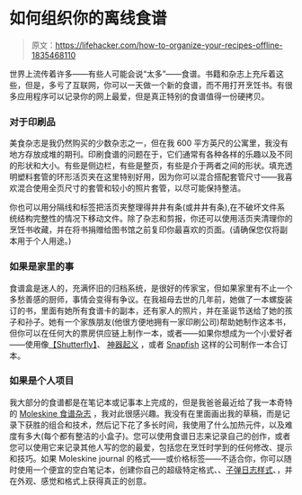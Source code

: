 # 如何组织你的离线食谱

> 原文：<https://lifehacker.com/how-to-organize-your-recipes-offline-1835468110>

世界上流传着许多——有些人可能会说“太多”——食谱。书籍和杂志上充斥着这些，但是，多亏了互联网，你可以一天做一个新的食谱，而不用打开烹饪书。有很多应用程序可以记录你的网上最爱，但是真正特别的食谱值得一份硬拷贝。



### 对于印刷品

美食杂志是我仍然购买的少数杂志之一，但在我 600 平方英尺的公寓里，我没有地方存放成堆的期刊。印刷食谱的问题在于，它们通常有各种各样的乐趣以及不同的形状和大小。有些是侧边栏，有些是整页，有些是介于两者之间的形状。填充透明塑料套管的环形活页夹在这里特别好用，因为你可以混合搭配套管尺寸——我喜欢混合使用全页尺寸的套管和较小的照片套管，以尽可能保持整洁。

你也可以用分隔线和标签把活页夹整理得井井有条(或井井有条),在不破坏文件系统结构完整性的情况下移动文件。除了杂志和剪报，你还可以使用活页夹清理你的烹饪书收藏，并在将书捐赠给图书馆之前复印你最喜欢的页面。(请确保您仅将副本用于个人用途。)

### 如果是家里的事

食谱盒是迷人的，充满怀旧的归档系统，是很好的传家宝，但如果家里有不止一个多愁善感的厨师，事情会变得有争议。在我祖母去世的几年前，她做了一本螺旋装订的书，里面有她所有食谱卡的副本，还有家人的照片，并在圣诞节送给了她的孩子和孙子。她有一个家族朋友(他很方便地拥有一家印刷公司)帮助她制作这本书，但你可以在任何大的票房供应链上制作一本，或者——如果你想成为一个小爱好者——使用像[【Shutterfly】](https://www.shutterfly.com/photo-books)、 [神器起义](https://www.artifactuprising.com/photo-books) ，或者 [Snapfish](https://www.snapfish.com/photo-book) 这样的公司制作一本合订本。

### 如果是个人项目

我大部分的食谱都是在笔记本或记事本上完成的，但是我爸爸最近给了我一本奇特的 [Moleskine 食谱杂志](https://us.moleskine.com/passion-journal-recipe/p1321) ，我对此很感兴趣。我没有在里面画出我的草稿，而是记录下获胜的组合和技术，然后记下花了多长时间，我使用了什么加热元件，以及难度有多大(每个都有整洁的小盒子)。您可以使用食谱日志来记录自己的创作，或者您可以使用它来记录其他人写的您的最爱，包括您在烹饪时学到的任何修改、提示和技巧。如果 Moleskine journal 的格式——或价格标签——不适合你，你可以随时使用一个便宜的空白笔记本，创建你自己的超级特定格式、、[子弹日志样式](https://lifehacker.com/make-a-better-meal-plan-by-bullet-journaling-1786823304)、，并在外观、感觉和格式上获得真正的创意。